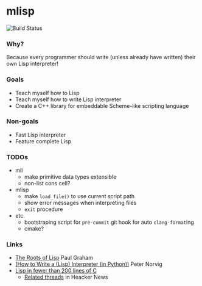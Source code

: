 # mlisp

![Build Status](https://travis-ci.com/chanryu/mlisp.svg?branch=master)

### Why?
Because every programmer should write (unless already have written) their own Lisp interpreter!

### Goals

- Teach myself how to Lisp
- Teach myself how to write Lisp interpreter
- Create a C++ library for embeddable Scheme-like scripting language

### Non-goals

- Fast Lisp interpreter
- Feature complete Lisp

### TODOs

- mll
  - make primitive data types extensible
  - non-list cons cell?
- mlisp
  - make `load_file()` to use current script path
  - show error messages when interpreting files
  - `exit` procedure
- etc.
  - bootstraping script for `pre-commit` git hook for auto `clang-format`ing
  - cmake?

### Links

- [The Roots of Lisp](http://www.paulgraham.com/rootsoflisp.html)  Paul Graham
- [(How to Write a (Lisp) Interpreter (in Python))](http://norvig.com/lispy.html) Peter Norvig
- [Lisp in fewer than 200 lines of C](https://carld.github.io/2017/06/20/lisp-in-less-than-200-lines-of-c.html)
   - [Related threads](https://news.ycombinator.com/item?id=15781883) in Heacker News
